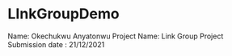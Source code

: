 # LInkGroupDemo
Name: Okechukwu Anyatonwu
Project Name: Link Group Project
Submission date : 21/12/2021